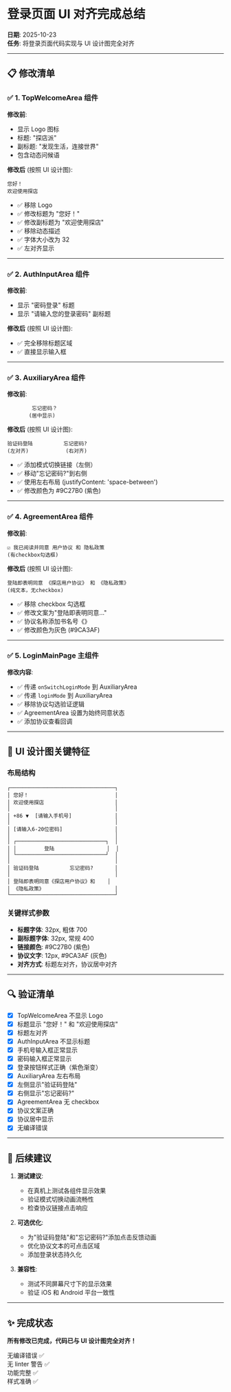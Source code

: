 # 登录页面 UI 对齐完成总结

**日期**: 2025-10-23  
**任务**: 将登录页面代码实现与 UI 设计图完全对齐

---

## 📋 修改清单

### ✅ 1. TopWelcomeArea 组件

**修改前**:
- 显示 Logo 图标
- 标题: "探店派"
- 副标题: "发现生活，连接世界"
- 包含动态问候语

**修改后** (按照 UI 设计图):
```
您好！
欢迎使用探店
```
- ✅ 移除 Logo
- ✅ 修改标题为 "您好！"
- ✅ 修改副标题为 "欢迎使用探店"
- ✅ 移除动态描述
- ✅ 字体大小改为 32
- ✅ 左对齐显示

---

### ✅ 2. AuthInputArea 组件

**修改前**:
- 显示 "密码登录" 标题
- 显示 "请输入您的登录密码" 副标题

**修改后** (按照 UI 设计图):
- ✅ 完全移除标题区域
- ✅ 直接显示输入框

---

### ✅ 3. AuxiliaryArea 组件

**修改前**:
```
        忘记密码？
       (居中显示)
```

**修改后** (按照 UI 设计图):
```
验证码登陆          忘记密码?
(左对齐)            (右对齐)
```
- ✅ 添加模式切换链接（左侧）
- ✅ 移动"忘记密码?"到右侧
- ✅ 使用左右布局 (justifyContent: 'space-between')
- ✅ 修改颜色为 #9C27B0 (紫色)

---

### ✅ 4. AgreementArea 组件

**修改前**:
```
☑ 我已阅读并同意 用户协议 和 隐私政策
(有checkbox勾选框)
```

**修改后** (按照 UI 设计图):
```
登陆即表明同意 《探店用户协议》 和 《隐私政策》
(纯文本，无checkbox)
```
- ✅ 移除 checkbox 勾选框
- ✅ 修改文案为"登陆即表明同意..."
- ✅ 协议名称添加书名号《》
- ✅ 修改颜色为灰色 (#9CA3AF)

---

### ✅ 5. LoginMainPage 主组件

**修改内容**:
- ✅ 传递 `onSwitchLoginMode` 到 AuxiliaryArea
- ✅ 传递 `loginMode` 到 AuxiliaryArea
- ✅ 移除协议勾选验证逻辑
- ✅ AgreementArea 设置为始终同意状态
- ✅ 添加协议查看回调

---

## 🎨 UI 设计图关键特征

### 布局结构
```
┌──────────────────────────────────┐
│ 您好！                            │
│ 欢迎使用探店                       │
│                                  │
│ +86 ▼  [请输入手机号]              │
│                                  │
│ [请输入6-20位密码]                 │
│                                  │
│ ┌─────────────────────────────┐  │
│ │         登陆                 │  │
│ └─────────────────────────────┘  │
│                                  │
│ 验证码登陆          忘记密码?       │
│                                  │
│ 登陆即表明同意《探店用户协议》和    │
│ 《隐私政策》                       │
└──────────────────────────────────┘
```

### 关键样式参数
- **标题字体**: 32px, 粗体 700
- **副标题字体**: 32px, 常规 400
- **链接颜色**: #9C27B0 (紫色)
- **协议文字**: 12px, #9CA3AF (灰色)
- **对齐方式**: 标题左对齐，协议居中对齐

---

## 🔍 验证清单

- [x] TopWelcomeArea 不显示 Logo
- [x] 标题显示 "您好！" 和 "欢迎使用探店"
- [x] 标题左对齐
- [x] AuthInputArea 不显示标题
- [x] 手机号输入框正常显示
- [x] 密码输入框正常显示
- [x] 登录按钮样式正确（紫色渐变）
- [x] AuxiliaryArea 左右布局
- [x] 左侧显示"验证码登陆"
- [x] 右侧显示"忘记密码?"
- [x] AgreementArea 无 checkbox
- [x] 协议文案正确
- [x] 协议居中显示
- [x] 无编译错误

---

## 📝 后续建议

1. **测试建议**:
   - 在真机上测试各组件显示效果
   - 验证模式切换动画流畅性
   - 检查协议链接点击响应

2. **可选优化**:
   - 为"验证码登陆"和"忘记密码?"添加点击反馈动画
   - 优化协议文本的可点击区域
   - 添加登录状态持久化

3. **兼容性**:
   - 测试不同屏幕尺寸下的显示效果
   - 验证 iOS 和 Android 平台一致性

---

## ✨ 完成状态

**所有修改已完成，代码已与 UI 设计图完全对齐！**

无编译错误 ✅  
无 linter 警告 ✅  
功能完整 ✅  
样式准确 ✅

